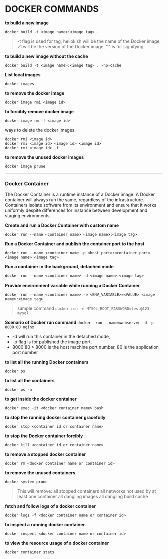 # DOCKER COMMANDS

**to build a new image**
```
docker build -t <image name>:<image tag> .
```
> -t flag is used for tag, 
> hellokish will be the name of the Docker image, 
> v1 will be  the version of the Docker image, 
> "." is for signifying 

**to build a new image without the cache**
```
docker build -t <image name>:<image tag> . -no-cache
```

**List local images**
```
docker images
```
**to remove the docker image**
```
docker image rmi <image id>
```

**to forcibly remove docker image**
```
docker image rm -f <image id>
```
ways to delete the docker images
```
docker rmi <image id>
docker rmi <image id> <image id> <image id>
docker rmi <image id> -f
```

**to remove the unused docker images**
```
docker image prune
```

---

### Docker Container
The Docker Container is a runtime instance of a Docker image. A Docker container will always run the same, regardless of the infrastructure. Containers isolate software from its environment and ensure that it works uniformly despite differences for instance between development and staging environments.

**Create and run a Docker Container with custom name**
```
docker run --name <container name> <image name>:<image tag>
```

**Run a Docker Container and publish the container port to the host**
```
docker run --name <container name -p <host port>:<container port> <image name>:<image tag>
```

**Run a container in the background, detached mode**
```
docker run --name <container name> -d <image name>:<image tag>
```

**Provide environment variable while running a Docker Container**
```
docker run --name <container name> -e <ENV_VARIABLE>=<VALUE> <image name>:<image tag>
```
> sample command
> `docker run -e MYSQL_ROOT_PASSWORD=test@123 mysql`

**Scenario of Docker run command**
`docker  run --name=webserver -d -p 8000:80 nginx`
- -d will run this container in the detached mode,
- -p flag is for published the image port,
- 8000:80 > 8000 is the host machine port number, 80 is the application port number

**to list all the running Docker containers**
```
docker ps
```

**to list all the containers**
```
docker ps -a
```

**to get inside the docker container**
```
docker exec -it <docker container name> bash
```

**to stop the running docker container gracefully**
```
docker stop <container id or container name>
```

**to stop the Docker container forcibly**
```
docker kill <container id or container name>
```

**to remove a stopped docker container**
```
docker rm <docker container name or container id>
```

**to remove the unused containers**
```
docker system prune
```
> This will remove:
> all stopped containers
> all networks not used by at least one container
> all dangling images
> all dangling build cache

**fetch and follow logs of a docker container**
```
docker logs -f <docker container name or container id>
```

**to inspect a running docker container**
```
docker inspect <docker container name or container id>
```

**to view the resource  usage of a docker container**
```
docker container stats
```
